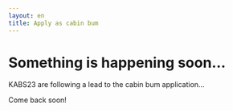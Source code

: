 ```yaml
---
layout: en
title: Apply as cabin bum
---
```

<h1>Something is happening soon...</h1>

<p>KABS23 are following a lead to the cabin bum application...</p>
<p>Come back soon!</p>
<br />

<!--<a style="text-align: center;" href="https://docs.google.com/forms/d/e/1FAIpQLScsD8RZfyD52ScrntI0tkR9qn0lhNHTfBGInxqcEZV0q1Ya5Q/viewform?usp=sf_link">
    <button class="applyBtn">Apply now!</button>
</a>-->